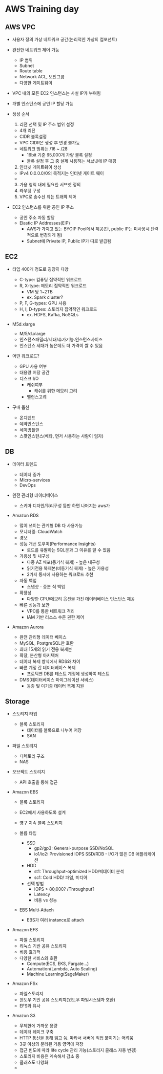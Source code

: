 # AWS Training day

## AWS VPC
- 사용자 정의 가상 네트워크 공간(논리적인 가상의 컴포넌트)
- 완전한 네트워크 제어 가능
  - IP 범위
  - Subnet
  - Route table
  - Network ACL, 보안그룹
  - 다양한 게이트웨이

- VPC 내의 모든 EC2 인스턴스는 사설 IP가 부여됨
- 개별 인스턴스에 공인 IP 할당 가능

- 생성 순서
  1. 리전 선택 및 IP 주소 범위 설정
    - 4개 리전
    - CIDR 블록설정
    - VPC CIDR은 생성 후 변경 불가능
    - 네트워크 범위는 /16 ~ /28
      - 16bit 기준 65,000개 가량 블록 설정
      - 블록 설정 후 그 중 실제 사용하는 서브넷에 IP 매핑
  2. 인터넷 게이트웨이 생성
    - IPv4 0.0.0.0/0의 목적지는 인터넷 게이트 웨이
    - 
  3. 가용 영역 내에 필요한 서브넷 정의
  4. 라우팅 구성
  5. VPC로 송수신 되는 트래픽 제어

- EC2 인스턴스를 위한 공인 IP 주소
  - 공인 주소 자동 할당
  - Elastic IP Addresses(EIP)
    - AWS가 가지고 있는 BYOIP Pool에서 제공(단, public IP는 미사용시 탄력적으로 변경되게 됨)
    - Subnet에 Private IP, Public IP가 따로 발급됨


## EC2
- 타입 400개 정도로 굉장히 다양
  - C-type: 컴퓨팅 집약적인 워크로드
  - R, X-type: 메모리 집약적인 워크로드
    - VM 당 1~2TB
    - ex. Spark cluster?
  - P, F, G-types: GPU 사용
  - H, I, D-types: 스토리지 집약적인 워크로드
    - ex. HDFS, Kafka, NoSQLs

- M5d.xlarge
  - M/5/d.xlarge
  - 인스턴스패밀리/세대/추가기능.인스턴스사이즈
  - 인스턴스 세대가 높은데도 더 가격이 쌀 수 있음

- 어떤 워크로드?
  - GPU 사용 여부
  - 대용량 저장 공간
  - 디스크 I/O
    - 캐쉬여부
      - 캐쉬를 위한 메모리 고려
    - 밸런스고려

- 구매 옵션
  - 온디맨드
  - 예약인스턴스
  - 세이빙플랜
  - 스팟인스턴스(베타, 먼저 사용하는 사람이 임자)

## DB
- 데이터 트렌드
  - 데이터 증가
  - Micro-services
  - DevOps

- 완전 관리형 데이터베이스
  - 스키마 디자인/쿼리구성 등만 하면 나머지는 aws가

- Amazon RDS
  - 많이 쓰이는 관계형 DB 다 사용가능
  - 모니터링: CloudWatch
  - 경보
  - 성능 개선 도우미(Performance Insights)
    - 로드를 유발하는 SQL문과 그 이유를 알 수 있음
  - 가용성 및 내구성
    - 다중 AZ 배포(동기식 복제) - 높은 내구성
    - 읽기전용 복제본(비동기식 복제) - 높은 가용성
    - 2가지 동시에 사용하는 워크로드 추천
  - 자동 백업
    - 스냅샷 - 증분 식 백업
  - 확장성
    - 다양한 CPU/메모리 옵션을 가진 데이터베이스 인스턴스 제공
  - 빠른 성능과 보안
    - VPC를 통한 네트워크 격리
    - IAM 기반 리소스 수준 권한 제어

- Amazon Aurora
  - 완전 관리형 데이터 베이스
  - MySQL, PostgreSQL만 호환
  - 최대 15개의 읽기 전용 복제본
  - 확장, 분산형 아키텍처
  - 데이터 복제 방식에서 RDS와 차이
  - 빠른 계정 간 데이터베이스 복제
    - 프로덕변 DB를 테스트 계정에 생성하여 테스트
  - DMS(데이터베이스 마이그레이션 서비스)
    - 동종 및 이기종 데이터 복제 지원


## Storage
- 스토리지 타입
  - 블록 스토리지
    - 데이터를 블록으로 나누어 저장
    - SAN
- 파일 스토리지
  - 디렉토리 구조
  - NAS
- 오브젝트 스토리지
  - API 호출을 통해 접근

- Amazon EBS
  - 블록 스토리지
  - EC2에서 사용하도록 설계
  - 영구 지속 블록 스토리지
  - 볼륨 타입
    - SSD
      - gp2/gp3: General-purpose SSD/NoSQL
      - io1/io2: Provisioned IOPS SSD/RDB - I/O가 많은 DB 애플리케이션
    - HDD
      - st1: Throughput-optimized HDD/빅데이터 분석
      - sc1: Cold HDD/ 파일, 미디어
    - 선택 방법
      - IOPS > 80,000? /Throughput?
      - Latency
      - 비용 vs 성능

  - EBS Multi-Attach
    - EBS가 여러 instance로 attach

- Amazon EFS
  - 파일 스토리지
  - 리눅스 기반 공유 스토리지
  - 비용 효과적
  - 다양한 서비스와 호환
    - Compute(ECS, EKS, Fargate...)
    - Automation(Lambda, Auto Scaling)
    - Machine Learning(SageMaker)

- Amazon FSx
  - 파일스토리지
  - 윈도우 기반 공유 스토리지(윈도우 파일시스템과 호환)
  - EFS와 유사

- Amazon S3
  - 무제한에 가까운 용량
  - 데이터 레이크 구축
  - HTTP 통신을 통해 읽고 씀. 따라서 서버에 직접 붙이기는 어려움
  - 3곳 이상의 분리된 가용 영역에 저장
  - 접근 빈도에 따라 life cycle 관리 가능(스토리지 클래스 자동 변경)
  - 스토리지 비용은 계속해서 감소 중
  - 클래스도 다양화
  - 